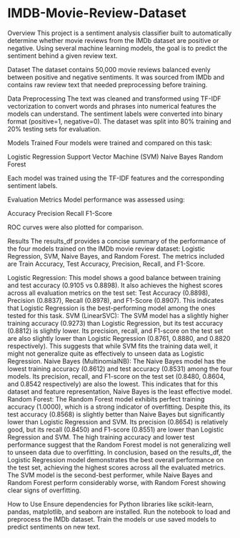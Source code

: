 # IMDB-Movie-Review-Dataset

Overview
This project is a sentiment analysis classifier built to automatically determine whether movie reviews from the IMDb dataset are positive or negative. Using several machine learning models, the goal is to predict the sentiment behind a given review text.

Dataset
The dataset contains 50,000 movie reviews balanced evenly between positive and negative sentiments. It was sourced from IMDb and contains raw review text that needed preprocessing before training.

Data Preprocessing
The text was cleaned and transformed using TF-IDF vectorization to convert words and phrases into numerical features the models can understand.
The sentiment labels were converted into binary format (positive=1, negative=0).
The dataset was split into 80% training and 20% testing sets for evaluation.

Models Trained
Four models were trained and compared on this task:

Logistic Regression
Support Vector Machine (SVM)
Naive Bayes
Random Forest

Each model was trained using the TF-IDF features and the corresponding sentiment labels.

Evaluation Metrics
Model performance was assessed using:

Accuracy
Precision
Recall
F1-Score

ROC curves were also plotted for comparison.

Results
The results_df provides a concise summary of the performance of the four models trained on the IMDb movie review dataset: Logistic Regression, SVM, Naive Bayes, and Random Forest. The metrics included are Train Accuracy, Test Accuracy, Precision, Recall, and F1-Score.

Logistic Regression: This model shows a good balance between training and test accuracy (0.9105 vs 0.8898). It also achieves the highest scores across all evaluation metrics on the test set: Test Accuracy (0.8898), Precision (0.8837), Recall (0.8978), and F1-Score (0.8907). This indicates that Logistic Regression is the best-performing model among the ones tested for this task.
SVM (LinearSVC): The SVM model has a slightly higher training accuracy (0.9273) than Logistic Regression, but its test accuracy (0.8812) is slightly lower. Its precision, recall, and F1-score on the test set are also slightly lower than Logistic Regression (0.8761, 0.8880, and 0.8820 respectively). This suggests that while SVM fits the training data well, it might not generalize quite as effectively to unseen data as Logistic Regression.
Naive Bayes (MultinomialNB): The Naive Bayes model has the lowest training accuracy (0.8612) and test accuracy (0.8531) among the four models. Its precision, recall, and F1-score on the test set (0.8480, 0.8604, and 0.8542 respectively) are also the lowest. This indicates that for this dataset and feature representation, Naive Bayes is the least effective model.
Random Forest: The Random Forest model exhibits perfect training accuracy (1.0000), which is a strong indicator of overfitting. Despite this, its test accuracy (0.8568) is slightly better than Naive Bayes but significantly lower than Logistic Regression and SVM. Its precision (0.8654) is relatively good, but its recall (0.8450) and F1-score (0.8551) are lower than Logistic Regression and SVM. The high training accuracy and lower test performance suggest that the Random Forest model is not generalizing well to unseen data due to overfitting.
In conclusion, based on the results_df, the Logistic Regression model demonstrates the best overall performance on the test set, achieving the highest scores across all the evaluated metrics. The SVM model is the second-best performer, while Naive Bayes and Random Forest perform considerably worse, with Random Forest showing clear signs of overfitting.

How to Use
Ensure dependencies for Python libraries like scikit-learn, pandas, matplotlib, and seaborn are installed.
Run the notebook to load and preprocess the IMDb dataset.
Train the models or use saved models to predict sentiments on new text.













